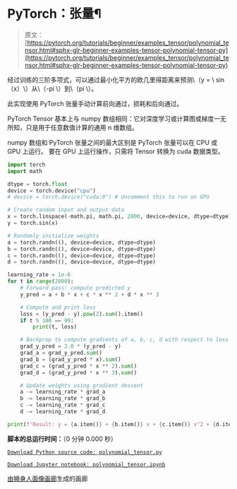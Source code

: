 # PyTorch：张量¶

> 原文： [https://pytorch.org/tutorials/beginner/examples_tensor/polynomial_tensor.html#sphx-glr-beginner-examples-tensor-polynomial-tensor-py](https://pytorch.org/tutorials/beginner/examples_tensor/polynomial_tensor.html#sphx-glr-beginner-examples-tensor-polynomial-tensor-py)

经过训练的三阶多项式，可以通过最小化平方的欧几里得距离来预测\（y = \ sin（x）\）从\（-pi \）到\（pi \）。

此实现使用 PyTorch 张量手动计算前向通过，损耗和后向通过。

PyTorch Tensor 基本上与 numpy 数组相同：它对深度学习或计算图或梯度一无所知，只是用于任意数值计算的通用 n 维数组。

numpy 数组和 PyTorch 张量之间的最大区别是 PyTorch 张量可以在 CPU 或 GPU 上运行。 要在 GPU 上运行操作，只需将 Tensor 转换为 cuda 数据类型。

```py
import torch
import math

dtype = torch.float
device = torch.device("cpu")
# device = torch.device("cuda:0") # Uncomment this to run on GPU

# Create random input and output data
x = torch.linspace(-math.pi, math.pi, 2000, device=device, dtype=dtype)
y = torch.sin(x)

# Randomly initialize weights
a = torch.randn((), device=device, dtype=dtype)
b = torch.randn((), device=device, dtype=dtype)
c = torch.randn((), device=device, dtype=dtype)
d = torch.randn((), device=device, dtype=dtype)

learning_rate = 1e-6
for t in range(2000):
    # Forward pass: compute predicted y
    y_pred = a + b * x + c * x ** 2 + d * x ** 3

    # Compute and print loss
    loss = (y_pred - y).pow(2).sum().item()
    if t % 100 == 99:
        print(t, loss)

    # Backprop to compute gradients of a, b, c, d with respect to loss
    grad_y_pred = 2.0 * (y_pred - y)
    grad_a = grad_y_pred.sum()
    grad_b = (grad_y_pred * x).sum()
    grad_c = (grad_y_pred * x ** 2).sum()
    grad_d = (grad_y_pred * x ** 3).sum()

    # Update weights using gradient descent
    a -= learning_rate * grad_a
    b -= learning_rate * grad_b
    c -= learning_rate * grad_c
    d -= learning_rate * grad_d

print(f'Result: y = {a.item()} + {b.item()} x + {c.item()} x^2 + {d.item()} x^3')

```

**脚本的总运行时间：**（0 分钟 0.000 秒）

[`Download Python source code: polynomial_tensor.py`](../../_downloads/38bc029908996abe0c601bcf0f5fd9d8/polynomial_tensor.py)

[`Download Jupyter notebook: polynomial_tensor.ipynb`](../../_downloads/1c715a0888ae0e33279df327e1653329/polynomial_tensor.ipynb)

[由狮身人面像画廊](https://sphinx-gallery.readthedocs.io)生成的画廊
